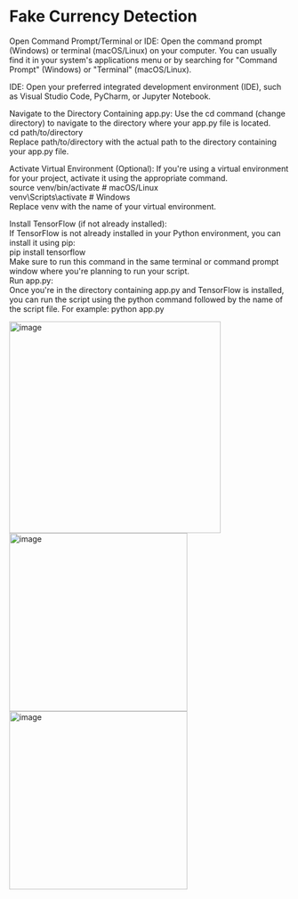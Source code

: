 
# Fake Currency Detection
Open Command Prompt/Terminal or IDE:
Open the command prompt (Windows) or terminal (macOS/Linux) on your computer. You can usually find it in your system's applications menu or by searching for "Command Prompt" (Windows) or "Terminal" (macOS/Linux).

IDE: Open your preferred integrated development environment (IDE), such as Visual Studio Code, PyCharm, or Jupyter Notebook.

Navigate to the Directory Containing app.py:
Use the cd command (change directory) to navigate to the directory where your app.py file is located.\
cd path/to/directory \
Replace path/to/directory with the actual path to the directory containing your app.py file.

Activate Virtual Environment (Optional):
If you're using a virtual environment for your project, activate it using the appropriate command.\
source venv/bin/activate  # macOS/Linux\
venv\Scripts\activate      # Windows\
Replace venv with the name of your virtual environment.

Install TensorFlow (if not already installed):\
If TensorFlow is not already installed in your Python environment, you can install it using pip:\
pip install tensorflow\
Make sure to run this command in the same terminal or command prompt window where you're planning to run your script.\
Run app.py:\
Once you're in the directory containing app.py and TensorFlow is installed, you can run the script using the python command followed by the name of the script file. For example:
python app.py



<img src="https://github.com/user-attachments/assets/aaa7973f-e4b7-4a08-8d3c-d82aa1abd770" alt="image" width="380"/>
<img src="https://github.com/user-attachments/assets/79352ddc-a53d-46c8-a4a9-430fe3f44f71" alt="image" width="320"/>
<img src="https://github.com/user-attachments/assets/d6573dbe-140e-45cf-a8b3-9b0c4562e0c8" alt="image" width="320"/>


